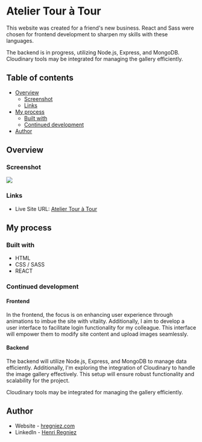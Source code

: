 # Atelier Tour à Tour

This website was created for a friend's new business. React and Sass were chosen for frontend development to sharpen my skills with these languages.

The backend is in progress, utilizing Node.js, Express, and MongoDB. Cloudinary tools may be integrated for managing the gallery efficiently.

## Table of contents

- [Overview](#overview)
  - [Screenshot](#screenshot)
  - [Links](#links)
- [My process](#my-process)
  - [Built with](#built-with)
  - [Continued development](#continued-development)
- [Author](#author)

## Overview

### Screenshot

![](./screenshot.jpg)


### Links

- Live Site URL: [Atelier Tour à Tour](https://www.ateliertouratour.fr)

## My process

### Built with

- HTML
- CSS / SASS
- REACT


### Continued development

#### Frontend

In the frontend, the focus is on enhancing user experience through animations to imbue the site with vitality. Additionally, I aim to develop a user interface to facilitate login functionality for my colleague. This interface will empower them to modify site content and upload images seamlessly.

#### Backend

The backend will utilize Node.js, Express, and MongoDB to manage data efficiently. Additionally, I'm exploring the integration of Cloudinary to handle the image gallery effectively. This setup will ensure robust functionality and scalability for the project.

Cloudinary tools may be integrated for managing the gallery efficiently.


## Author

- Website - [hregniez.com](https://www.hregniez.com)
- LinkedIn - [Henri Regniez](https://www.linkedin.com/in/henri-regniez/)


